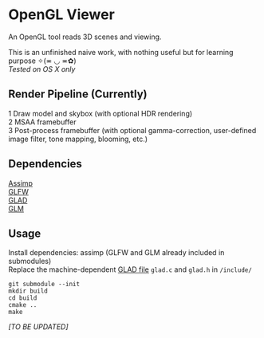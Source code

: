 # OpenGL Viewer

An OpenGL tool reads 3D scenes and viewing.

This is an unfinished naive work, with nothing useful but for learning purpose ✧(≖ ◡ ≖✿)\
*Tested on OS X only*

## Render Pipeline (Currently)
1 Draw model and skybox (with optional HDR rendering) \
2 MSAA framebuffer \
3 Post-process framebuffer (with optional gamma-correction, user-defined image filter, tone mapping, blooming, etc.)

## Dependencies
[Assimp](https://github.com/assimp/assimp) \
[GLFW]() \
[GLAD](https://github.com/Dav1dde/glad) \
[GLM]()

## Usage
Install dependencies: assimp (GLFW and GLM already included in submodules)\
Replace the machine-dependent [GLAD file](https://glad.dav1d.de/) `glad.c` and `glad.h` in `/include/` 
~~~
git submodule --init 
mkdir build
cd build
cmake ..
make
~~~
*[TO BE UPDATED]*